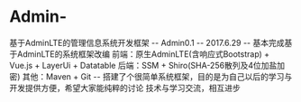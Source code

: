 # Admin-
基于AdminLTE的管理信息系统开发框架
-- Admin0.1
-- 2017.6.29
-- 基本完成基于AdminLTE的系统框架改编
   前端：原生AdminLTE(含响应式Bootstrap) + Vue.js + LayerUi + Datatable
   后端：SSM + Shiro(SHA-256散列及4位加盐加密) 
   其他：Maven + Git 
-- 搭建了个很简单系统框架，目的是为自己以后的学习与开发提供方便，希望大家能纯粹的讨论
   技术与学习交流，相互进步
